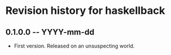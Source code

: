 # Revision history for haskellback

## 0.1.0.0 -- YYYY-mm-dd

* First version. Released on an unsuspecting world.

